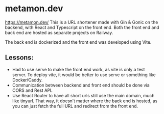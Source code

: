 
# metamon.dev
https://metamon.dev/
This is a URL shortener made with Gin &amp; Gonic on the backend, with React and Typescript on the front end.
Both the front end and back end are hosted as separate projects on Railway. 

The back end is dockerized and the front end was developed using Vite.


## Lessons:
-  Had to use serve to make the front end work, as vite is only a test server. To deploy vite, it would be better to use serve or something like Docker/Caddy.
-  Communication between backend and front end should be done via CORS and Rest API.
-  Use React Router to have all short urls still use the main domain, much like tinyurl. That way, it doesn't matter where the back end is hosted, as you can just fetch the full URL and redirect from the front end.

